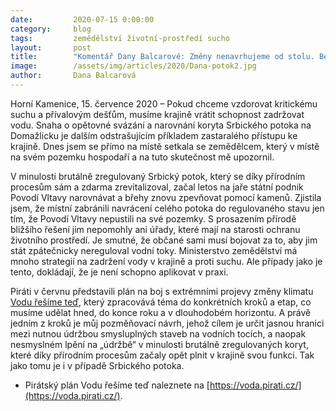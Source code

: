 ```yaml
---
date:         2020-07-15 0:00:00
category:     blog
tags:         zemědělství životní-prostředí sucho
layout:       post
title:        "Komentář Dany Balcarové: Změny nenavrhujeme od stolu. Betonování říčních koryt je příkladem selhání státu při řešení sucha"
image:        /assets/img/articles/2020/Dana-potok2.jpg
author:       Dana Balcarová
---   
```



 

Horní Kamenice, 15. července 2020 – Pokud chceme vzdorovat kritickému suchu a přívalovým dešťům, musíme krajině vrátit schopnost zadržovat vodu. Snaha o opětovné svázání a narovnání koryta Srbického potoka na Domažlicku je dalším odstrašujícím příkladem zastaralého přístupu ke krajině. Dnes jsem se přímo na místě setkala se zemědělcem, který v místě na svém pozemku hospodaří a na tuto skutečnost mě upozornil. 

 

V minulosti brutálně zregulovaný Srbický potok, který se díky přírodním procesům sám a zdarma zrevitalizoval, začal letos na jaře státní podnik Povodí Vltavy narovnávat a břehy znovu zpevňovat pomocí kamenů. Zjistila jsem, že místní zabránili navrácení celého potoka do regulovaného stavu jen tím, že Povodí Vltavy nepustili na své pozemky. S prosazením přírodě bližšího řešení jim nepomohly ani úřady, které mají na starosti ochranu životního prostředí. Je smutné, že občané sami musí bojovat za to, aby jim stát zpátečnicky nereguloval vodní toky. Ministerstvo zemědělství má mnoho strategií na zadržení vody v krajině a proti suchu. Ale případy jako je tento, dokládají, že je není schopno aplikovat v praxi. 

 

Piráti v červnu představili plán na boj s extrémními projevy změny klimatu [Vodu řešíme teď](https://voda.pirati.cz/), který zpracovává téma do konkrétních kroků a etap, co musíme udělat hned, do konce roku a v dlouhodobém horizontu. A právě jedním z kroků je můj pozměňovací návrh, jehož cílem je určit jasnou hranici mezi nutnou údržbou smysluplných staveb na vodních tocích, a naopak nesmyslném lpění na „údržbě“ v minulosti brutálně zregulovaných koryt, které díky přírodním procesům začaly opět plnit v krajině svou funkci. Tak jako tomu je i v případě Srbického potoka.

 

* Pirátský plán Vodu řešíme teď naleznete na [https://voda.pirati.cz/](https://voda.pirati.cz/).

